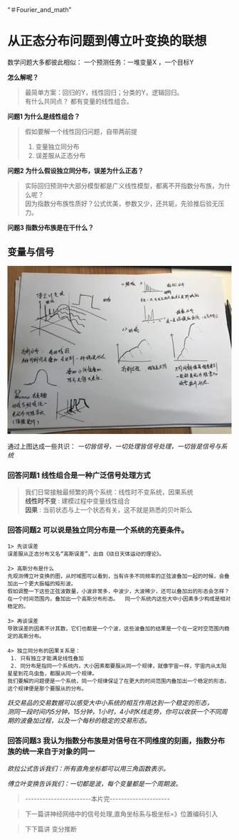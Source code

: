 “＃Fourier_and_math”
# 从正态分布问题到傅立叶变换的联想

数学问题大多都彼此相似：
    一个预测任务：一堆变量X ，一个目标Y
    
**怎么解呢？**
>  最简单方案：回归的Y，线性回归；分类的Y，逻辑回归。    
>  有什么共同点？ 都有变量的线性组合。

**问题1 为什么是线性组合？**

> 假如要解一个线性回归问题，自带两前提  
> 1. 变量独立同分布  
> 2. 误差服从正态分布     

 **问题2 为什么假设独立同分布，误差为什么正态？**

> 实际回归预测中大部分模型都是广义线性模型，都离不开指数分布族，为什么呢？  
因为指数分布族性质好？公式优美，参数又少，还共轭，先验推后验无压力。  

**问题3 指数分布族是在干什么？**


## 变量与信号


![fourier](https://github.com/minmingogogo/img/blob/master/fuliyea01.jpg)


通过上图达成一些共识：
_一切皆信号，一切处理皆信号处理，一切皆是信号与系统_  

### 回答问题1 线性组合是一种广泛信号处理方式
> 我们日常接触最频繁的两个系统：线性时不变系统，因果系统  
**线性时不变** : 建模过程中变量线性组合  
**因果** : 当前状态与上一个状态有关，这不就是熟悉的贝叶斯么  

### 回答问题2 可以说是独立同分布是一个系统的充要条件。  
    1> 先谈误差
    误差服从正态分布又名“高斯误差”，出自《绕日天体运动的理论》。 

    2> 高斯分布是什么
    先观测傅立叶变换的图，从时域图可以看到，当有许多不同频率的正弦波叠加一起的时候，会叠加出一个更大振幅的矩形波。  
    假如调整一下这些正弦波数量，小波非常多，中波少，大波稀少，还可以叠加出的形态会怎样？  
    在一个时间范围内，叠加出一个高斯分布形态。  同一个系统内这些大中小因素多少构成是相对稳定的。  

    3> 再谈误差      
    导致误差的因素不计其数，它们也都是一个个波，这些波叠加的结果是一个在一定时空范围内稳定的高斯分布。  

    4> 独立同分布的因果关系是：
     1. 只有独立才能满足线性叠加  
     2. 同分布是指同一个系统内，大小因素都要服从同一个规律，就像宇宙一样，宇宙内从太阳星星到花鸟虫鱼，都服从同一个规律。  
    我们要解的问题便是一个系统，同一个规律保证了在更大的时间范围内叠加出一个稳定的形态，这个规律便是那个要服从的分布。  

_跃交易品的交易数据可以感受大中小系统的相互作用达到一个稳定的形态，  
测同一段时间内5分钟，15分钟，1小时，4小时K线走势，你可以收获一个不同周期的波叠加过程，以及一个每秒的稳定的交易形态。_ 


### 回答问题3 我认为指数分布族是对信号在不同维度的刻画，指数分布族的统一来自于对象的同一

_欧拉公式告诉我们：所有直角坐标都可以用三角函数表示。_

_傅立叶变换告诉我们：一切都是波，每个变量都是一个周期波。_


> -----------------------本片完---------------------

> 下一篇讲神经网络中的信号处理,直角坐标系与极坐标=》位置编码引入 

> 下下篇讲 变分推断







